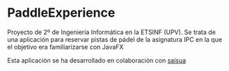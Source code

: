 # PaddleExperience
Proyecto de 2º de Ingeniería Informática en la ETSINF (UPV).
Se trata de una aplicación para reservar pistas de pádel de la asignatura IPC en la que el objetivo era familiarizarse con JavaFX

Esta aplicación se ha desarrollado en colaboración con <a href="https://github.com/saisua/PadelExperience">saisua</a>
